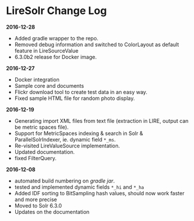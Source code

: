 # LireSolr Change Log

**2016-12-28**
* Added gradle wrapper to the repo.
* Removed debug information and switched to ColorLayout as default feature in LireSourceValue
* 6.3.0b2 release for Docker image.

**2016-12-27**
* Docker integration
* Sample core and documents
* Flickr download tool to create test data in an easy way. 
* Fixed sample HTML file for random photo display.

**2016-12-19**
* Generating import XML files from text file (extraction in LIRE, output can be metric spaces file).
* Support for MetricSpaces indexing & search in Solr & ParallelSolrIndexer, ie. dynamic field `*_ms`.
* Re-visited LireValueSource implementation.
* Updated documentation.
* fixed FilterQuery.

**2016-12-08**
* automated build numbering on *gradle jar*.
* tested and implemented dynamic fields `*_hi` and `*_ha` 
* Added IDF sorting to BitSampling hash values, should now work faster and more precise
* Moved to Solr 6.3.0
* Updates on the documentation